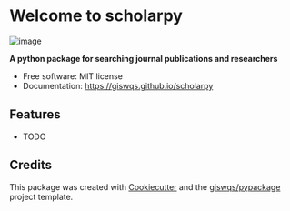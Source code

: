 # Welcome to scholarpy


[![image](https://img.shields.io/pypi/v/scholarpy.svg)](https://pypi.python.org/pypi/scholarpy)


**A python package for searching journal publications and researchers**


-   Free software: MIT license
-   Documentation: <https://giswqs.github.io/scholarpy>
    

## Features

-   TODO

## Credits

This package was created with [Cookiecutter](https://github.com/cookiecutter/cookiecutter) and the [giswqs/pypackage](https://github.com/giswqs/pypackage) project template.
